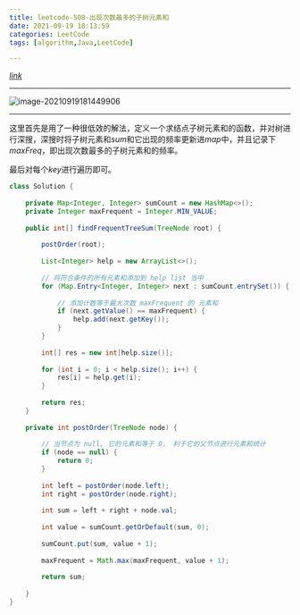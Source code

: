 ```yaml
---
title: leetcode-508-出现次数最多的子树元素和
date: 2021-09-19 18:13:59
categories: LeetCode
tags: [algorithm,Java,LeetCode]

---
```


[$link$](https://leetcode-cn.com/problems/most-frequent-subtree-sum/)

<hr/>

![image-20210919181449906](https://gitee.com/cao_ziqiang/img/raw/master/20210919181449.png)

<hr/>

这里首先是用了一种很低效的解法，定义一个求结点子树元素和的函数，并对树进行深搜，深搜时将子树元素和$sum$和它出现的频率更新进$map$中，并且记录下$maxFreq$，即出现次数最多的子树元素和的频率。

最后对每个$key$进行遍历即可。

```java
class Solution {
    
    private Map<Integer, Integer> sumCount = new HashMap<>();
    private Integer maxFrequent = Integer.MIN_VALUE;
    
    public int[] findFrequentTreeSum(TreeNode root) {
        
        postOrder(root);
        
        List<Integer> help = new ArrayList<>();
        
        // 将符合条件的所有元素和添加到 help list 当中
        for (Map.Entry<Integer, Integer> next : sumCount.entrySet()) {
            
            // 添加计数等于最大次数 maxFrequent 的 元素和
            if (next.getValue() == maxFrequent) {
                help.add(next.getKey());
            }
        }
        
        int[] res = new int[help.size()];
        
        for (int i = 0; i < help.size(); i++) {
            res[i] = help.get(i);
        }
        
        return res;
    }
    
    private int postOrder(TreeNode node) {
        
        // 当节点为 null, 它的元素和等于 0， 利于它的父节点进行元素和统计
        if (node == null) {
            return 0;
        }
        
        int left = postOrder(node.left);
        int right = postOrder(node.right);
        
        int sum = left + right + node.val;
        
        int value = sumCount.getOrDefault(sum, 0);
        
        sumCount.put(sum, value + 1);
        
        maxFrequent = Math.max(maxFrequent, value + 1);
        
        return sum;
        
    }
}
```

